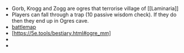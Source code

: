 - Gorb, Krogg and Zogg are ogres that terrorise village of [[Laminaria]]
- Players can fall through a trap (10 passive wisdom check). If they do then they end up in Ogres cave.
- [battlemap](../battle_maps/ogr_cave.xcf)
- [https://5e.tools/bestiary.html#ogre_mm]
-
-